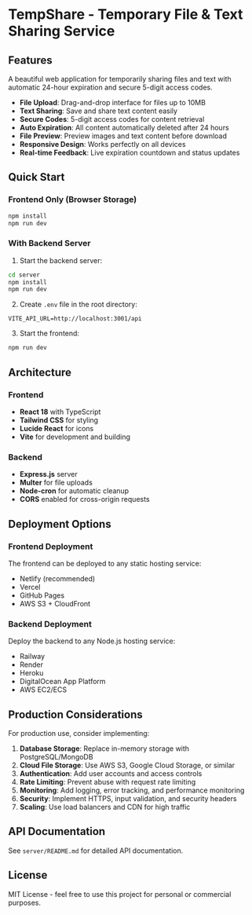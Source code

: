 # TempShare - Temporary File & Text Sharing Service

## Features
A beautiful web application for temporarily sharing files and text with automatic 24-hour expiration and secure 5-digit access codes.
- **File Upload**: Drag-and-drop interface for files up to 10MB
- **Text Sharing**: Save and share text content easily
- **Secure Codes**: 5-digit access codes for content retrieval
- **Auto Expiration**: All content automatically deleted after 24 hours
- **File Preview**: Preview images and text content before download
- **Responsive Design**: Works perfectly on all devices
- **Real-time Feedback**: Live expiration countdown and status updates
## Quick Start
### Frontend Only (Browser Storage)
```bash
npm install
npm run dev
```
### With Backend Server
1. Start the backend server:
```bash
cd server
npm install
npm run dev
```
2. Create `.env` file in the root directory:
```
VITE_API_URL=http://localhost:3001/api
```
3. Start the frontend:
```bash
npm run dev
```
## Architecture
### Frontend
- **React 18** with TypeScript
- **Tailwind CSS** for styling
- **Lucide React** for icons
- **Vite** for development and building
### Backend
- **Express.js** server
- **Multer** for file uploads
- **Node-cron** for automatic cleanup
- **CORS** enabled for cross-origin requests
## Deployment Options
### Frontend Deployment
The frontend can be deployed to any static hosting service:
- Netlify (recommended)
- Vercel
- GitHub Pages
- AWS S3 + CloudFront
### Backend Deployment
Deploy the backend to any Node.js hosting service:
- Railway
- Render
- Heroku
- DigitalOcean App Platform
- AWS EC2/ECS
## Production Considerations
For production use, consider implementing:
1. **Database Storage**: Replace in-memory storage with PostgreSQL/MongoDB
2. **Cloud File Storage**: Use AWS S3, Google Cloud Storage, or similar
3. **Authentication**: Add user accounts and access controls
4. **Rate Limiting**: Prevent abuse with request rate limiting
5. **Monitoring**: Add logging, error tracking, and performance monitoring
6. **Security**: Implement HTTPS, input validation, and security headers
7. **Scaling**: Use load balancers and CDN for high traffic
## API Documentation
See `server/README.md` for detailed API documentation.
## License
MIT License - feel free to use this project for personal or commercial purposes.